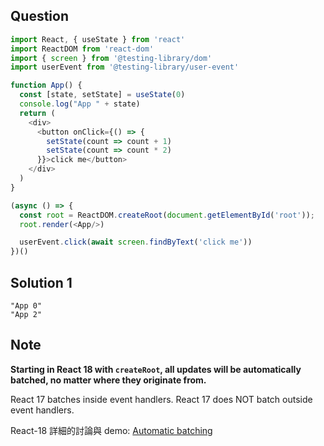 ## Question
```javascript
import React, { useState } from 'react'
import ReactDOM from 'react-dom'
import { screen } from '@testing-library/dom'
import userEvent from '@testing-library/user-event'

function App() {
  const [state, setState] = useState(0)
  console.log("App " + state)
  return (
    <div>
      <button onClick={() => {
        setState(count => count + 1)
        setState(count => count * 2)
      }}>click me</button>
    </div>
  )
}

(async () => {
  const root = ReactDOM.createRoot(document.getElementById('root'));
  root.render(<App/>)

  userEvent.click(await screen.findByText('click me'))
})()
```

## Solution 1

```tsx
"App 0"
"App 2"
```

## Note
**Starting in React 18 with `createRoot`, all updates will be automatically batched, no matter where they originate from.**

React 17 batches inside event handlers. 
React 17 does NOT batch outside event handlers. 

React-18 詳細的討論與 demo: [Automatic batching](https://github.com/reactwg/react-18/discussions/21)

